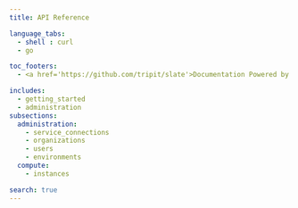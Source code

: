 ```yaml
---
title: API Reference

language_tabs:
  - shell : curl
  - go

toc_footers:
  - <a href='https://github.com/tripit/slate'>Documentation Powered by Slate</a>

includes:
  - getting_started
  - administration
subsections:
  administration:
    - service_connections
    - organizations
    - users
    - environments
  compute:
    - instances

search: true
---
```

